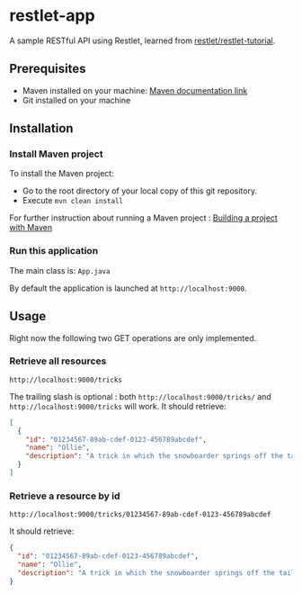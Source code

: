 # restlet-app

A sample RESTful API using Restlet, learned from [restlet/restlet-tutorial](https://github.com/restlet/restlet-tutorial).

## Prerequisites

- Maven installed on your machine: [Maven documentation link](http://maven.apache.org/)
- Git installed on your machine

## Installation

### Install Maven project

To install the Maven project:

- Go to the root directory of your local copy of this git repository.
- Execute `mvn clean install`

For further instruction about running a Maven project : [Building a project with Maven](http://maven.apache.org/run-maven/)

### Run this application

The main class is: `App.java`

By default the application is launched at `http://localhost:9000`.

## Usage

Right now the following two GET operations are only implemented.

### Retrieve all resources

```
http://localhost:9000/tricks
```

The trailing slash is optional : both `http://localhost:9000/tricks/` and `http://localhost:9000/tricks` will work. It should retrieve:

```json
[
  {
    "id": "01234567-89ab-cdef-0123-456789abcdef",
    "name": "Ollie",
    "description": "A trick in which the snowboarder springs off the tail of the board and into the air."
  }
]
```

### Retrieve a resource by id

```
http://localhost:9000/tricks/01234567-89ab-cdef-0123-456789abcdef
```

It should retrieve:

```json
{
  "id": "01234567-89ab-cdef-0123-456789abcdef",
  "name": "Ollie",
  "description": "A trick in which the snowboarder springs off the tail of the board and into the air."
}
```
